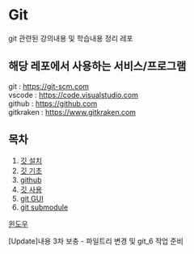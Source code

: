 Git
=
git 관련된 강의내용 및 학습내용 정리 레포


## 해당 레포에서 사용하는 서비스/프로그램  
git : https://git-scm.com  
vscode : https://code.visualstudio.com   
github : https://github.com  
gitkraken : https://www.gitkraken.com  


## 목차

1. [깃 설치](git_1.md)  
2. [깃 기초](git_2.md)   
3. [github](git_3.md)  
4. [깃 사용](git_4.md)  
5. [git GUI](git_5.md)
6. [git submodule](git_6.md)

[윈도우](window.md)  


[Update]내용 3차 보충 - 파일트리 변경 및 git_6 작업 준비  
